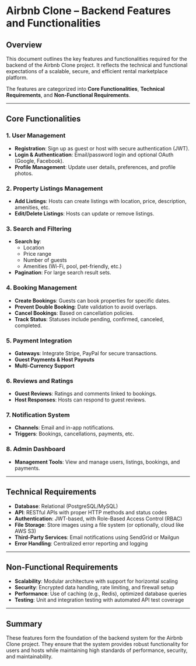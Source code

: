 # Airbnb Clone – Backend Features and Functionalities

## Overview

This document outlines the key features and functionalities required for the backend of the Airbnb Clone project. It reflects the technical and functional expectations of a scalable, secure, and efficient rental marketplace platform.

The features are categorized into **Core Functionalities**, **Technical Requirements**, and **Non-Functional Requirements**.

---

## Core Functionalities

### 1. User Management

- **Registration**: Sign up as guest or host with secure authentication (JWT).
- **Login & Authentication**: Email/password login and optional OAuth (Google, Facebook).
- **Profile Management**: Update user details, preferences, and profile photos.

### 2. Property Listings Management

- **Add Listings**: Hosts can create listings with location, price, description, amenities, etc.
- **Edit/Delete Listings**: Hosts can update or remove listings.

### 3. Search and Filtering

- **Search by**:
  - Location
  - Price range
  - Number of guests
  - Amenities (Wi-Fi, pool, pet-friendly, etc.)
- **Pagination**: For large search result sets.

### 4. Booking Management

- **Create Bookings**: Guests can book properties for specific dates.
- **Prevent Double Booking**: Date validation to avoid overlaps.
- **Cancel Bookings**: Based on cancellation policies.
- **Track Status**: Statuses include pending, confirmed, canceled, completed.

### 5. Payment Integration

- **Gateways**: Integrate Stripe, PayPal for secure transactions.
- **Guest Payments & Host Payouts**
- **Multi-Currency Support**

### 6. Reviews and Ratings

- **Guest Reviews**: Ratings and comments linked to bookings.
- **Host Responses**: Hosts can respond to guest reviews.

### 7. Notification System

- **Channels**: Email and in-app notifications.
- **Triggers**: Bookings, cancellations, payments, etc.

### 8. Admin Dashboard

- **Management Tools**: View and manage users, listings, bookings, and payments.

---

## Technical Requirements

- **Database**: Relational (PostgreSQL/MySQL)
- **API**: RESTful APIs with proper HTTP methods and status codes
- **Authentication**: JWT-based, with Role-Based Access Control (RBAC)
- **File Storage**: Store images using a file system (or optionally, cloud like AWS S3)
- **Third-Party Services**: Email notifications using SendGrid or Mailgun
- **Error Handling**: Centralized error reporting and logging

---

## Non-Functional Requirements

- **Scalability**: Modular architecture with support for horizontal scaling
- **Security**: Encrypted data handling, rate limiting, and firewall setup
- **Performance**: Use of caching (e.g., Redis), optimized database queries
- **Testing**: Unit and integration testing with automated API test coverage

---

## Summary

These features form the foundation of the backend system for the Airbnb Clone project. They ensure that the system provides robust functionality for users and hosts while maintaining high standards of performance, security, and maintainability.
